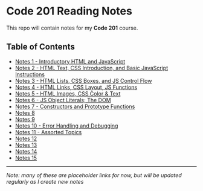 # Code 201 Reading Notes

This repo will contain notes for my **Code 201** course.

## Table of Contents

- [Notes 1 - Introductory HTML and JavaScript](class-01.md)
- [Notes 2 - HTML Text, CSS Introduction, and Basic JavaScript Instructions](class-02.md)
- [Notes 3 - HTML Lists, CSS Boxes, and JS Control Flow](class-03.md)
- [Notes 4 - HTML Links, CSS Layout, JS Functions](class-04.md)
- [Notes 5 - HTML Images, CSS Color & Text](class-05.md)
- [Notes 6 - JS Object Literals; The DOM](class-06.md)
- [Notes 7 - Constructors and Prototype Functions](class-07.md)
- [Notes 8](class-08)
- [Notes 9](class-09)
- [Notes 10 - Error Handling and Debugging](class-10.md)
- [Notes 11 - Assorted Topics](class-11.md)
- [Notes 12](class-12)
- [Notes 13](class-13)
- [Notes 14](class-14)
- [Notes 15](class-15)

---

*Note: many of these are placeholder links for now, but will be updated regularly as I create new notes*
